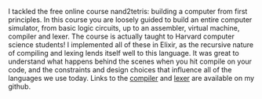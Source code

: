 I tackled the free online course nand2tetris: building a computer from first principles. In this course you are loosely guided to build an entire computer simulator, from basic logic circuits, up to an assembler, virtual machine, compiler and lexer.
The course is actually taught to Harvard computer science students!
I implemented all of these in Elixir, as the recursive nature of compiling and lexing lends itself well to this language. 
It was great to understand what happens behind the scenes when you hit compile on your code, and the constraints and design choices that influence all of the languages we use today.
Links to the [compiler](https://github.com/gseddon/nand2tetris-jack-compiler) and [lexer](https://github.com/gseddon/nand2tetris-jack-lexer) are available on my github.

